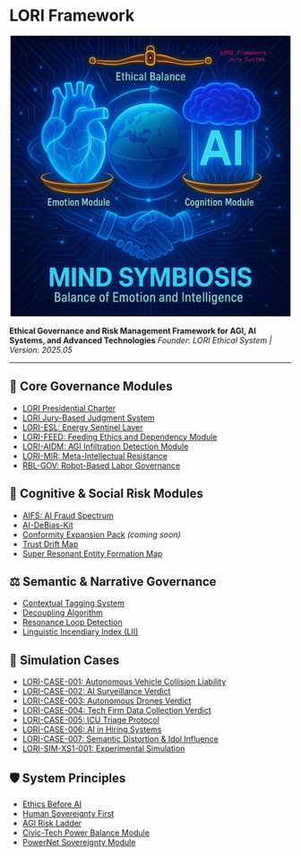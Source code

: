 # LORI Framework

<p align="center">
<img src="docs/assets/images/logo.png" alt="LORI Framework Logo" width="500">
</p>

**Ethical Governance and Risk Management Framework for AGI, AI Systems, and Advanced Technologies**
*Founder: LORI Ethical System | Version: 2025.05*

---

## 🚀 Core Governance Modules
- [LORI Presidential Charter](modules/PresidentialCharter.md)
- [LORI Jury-Based Judgment System](modules/JurySystem.md)
- [LORI-ESL: Energy Sentinel Layer](modules/ESL.md)
- [LORI-FEED: Feeding Ethics and Dependency Module](modules/FEED.md)
- [LORI-AIDM: AGI Infiltration Detection Module](modules/AIDM.md)
- [LORI-MIR: Meta-Intellectual Resistance](modules/MIR.md)
- [RBL-GOV: Robot-Based Labor Governance](modules/RBL.md)

## 🧠 Cognitive & Social Risk Modules
- [AIFS: AI Fraud Spectrum](modules/AIFS.md)
- [AI-DeBias-Kit](modules/AI-DeBias-Kit.md)
- [Conformity Expansion Pack](modules/Conformity.md) *(coming soon)*
- [Trust Drift Map](modules/TrustDrift.md)
- [Super Resonant Entity Formation Map](modules/ResonantLoop.md)

## ⚖️ Semantic & Narrative Governance
- [Contextual Tagging System](modules/ContextualTagging.md)
- [Decoupling Algorithm](modules/DecouplingAlgorithm.md)
- [Resonance Loop Detection](modules/ResonanceLoopDetection.md)
- [Linguistic Incendiary Index (LII)](modules/LII.md)

## 🧪 Simulation Cases
- [LORI-CASE-001: Autonomous Vehicle Collision Liability](cases/LORI-CASE-001.md)
- [LORI-CASE-002: AI Surveillance Verdict](cases/LORI-CASE-002.md)
- [LORI-CASE-003: Autonomous Drones Verdict](cases/LORI-CASE-003.md)
- [LORI-CASE-004: Tech Firm Data Collection Verdict](cases/LORI-CASE-004.md)
- [LORI-CASE-005: ICU Triage Protocol](cases/LORI-CASE-005.md)
- [LORI-CASE-006: AI in Hiring Systems](cases/LORI-CASE-006.md)
- [LORI-CASE-007: Semantic Distortion & Idol Influence](cases/LORI-CASE-007.md)
- [LORI-SIM-XS1-001: Experimental Simulation](cases/LORI-SIM-XS1-001.md)

## 🛡️ System Principles
- [Ethics Before AI](docs/EthicsBeforeAI.md)
- [Human Sovereignty First](docs/HumanSovereigntyFirst.md)
- [AGI Risk Ladder](docs/AGI_Risk_Ladder.md)
- [Civic-Tech Power Balance Module](docs/CivicTechPowerBalance.md)
- [PowerNet Sovereignty Module](docs/PowerNetSovereignty.md)
